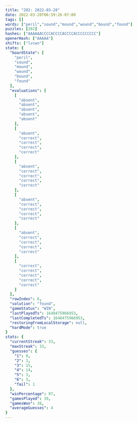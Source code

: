 ```yaml
---
title: "282: 2022-03-28"
date: 2022-03-28T06:59:26-07:00
tags: []
words: ["peril","sound","mound","wound","bound","found"]
puzzles: [282]
hashes: ["AAAAAACCCCACCCCACCCCACCCCCCCCC"]
openerHash: ["AAAAA"]
shifts: ["lvcwn"]
state: {
  "boardState": [
    "peril",
    "sound",
    "mound",
    "wound",
    "bound",
    "found"
  ],
  "evaluations": [
    [
      "absent",
      "absent",
      "absent",
      "absent",
      "absent"
    ],
    [
      "absent",
      "correct",
      "correct",
      "correct",
      "correct"
    ],
    [
      "absent",
      "correct",
      "correct",
      "correct",
      "correct"
    ],
    [
      "absent",
      "correct",
      "correct",
      "correct",
      "correct"
    ],
    [
      "absent",
      "correct",
      "correct",
      "correct",
      "correct"
    ],
    [
      "correct",
      "correct",
      "correct",
      "correct",
      "correct"
    ]
  ],
  "rowIndex": 6,
  "solution": "found",
  "gameStatus": "WIN",
  "lastPlayedTs": 1648475966953,
  "lastCompletedTs": 1648475966953,
  "restoringFromLocalStorage": null,
  "hardMode": true
}
stats: {
  "currentStreak": 33,
  "maxStreak": 33,
  "guesses": {
    "1": 0,
    "2": 3,
    "3": 15,
    "4": 14,
    "5": 3,
    "6": 3,
    "fail": 1
  },
  "winPercentage": 97,
  "gamesPlayed": 39,
  "gamesWon": 38,
  "averageGuesses": 4
}
---
```


<!-- more -->
